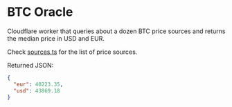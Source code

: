 # BTC Oracle

Cloudflare worker that queries about a dozen BTC price sources and returns the median price in USD and EUR.

Check [sources.ts](./src/sources.ts) for the list of price sources.

Returned JSON:

```JSON
{
  "eur": 40223.35,
  "usd": 43869.18
}
```
